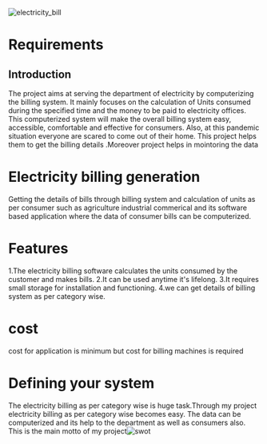 ![electricity_bill](https://user-images.githubusercontent.com/86049636/125430636-4aca1f40-e40e-4abd-9366-b72a5d547425.png)

# Requirements
## Introduction
 The project aims at serving the department of electricity by computerizing the billing system. It mainly focuses on the calculation of Units consumed during the specified time and the money to be paid to electricity offices. This computerized system will make the overall billing system easy, accessible, comfortable and effective for consumers.
 Also, at this pandemic situation everyone are scared to come out of their home. This project helps them to get the billing details .Moreover project helps in mointoring the data
# Electricity billing generation
Getting the details of bills through billing system and calculation of units as per consumer such as agriculture industrial commerical and its software based application where the data of consumer bills can be computerized.
# Features
1.The electricity billing software calculates the units consumed by the customer and makes bills.
2.It can be used anytime it's lifelong.
3.It requires small storage for installation and functioning.
4.we can get details of billing system as per category wise.
# cost
 cost for application is minimum but cost for billing machines is required
 # Defining your system
 The electricity billing as per category wise is huge task.Through my project electricity billing as per category wise becomes easy. The data can be computerized and its help to the department as well as consumers also. This is the main motto of my project![swot](https://user-images.githubusercontent.com/86049636/125430553-817c3a58-a674-472a-a4f0-27a3bd05f548.jpg)

